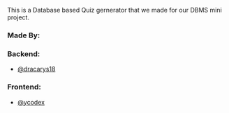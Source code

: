 This is a Database based Quiz gernerator that we made for our DBMS mini project. 

### Made By:

### Backend:
* [@dracarys18](https://github.com/dracarys18)
### Frontend:
* [@ycodex](https://github.com/ycodex)
